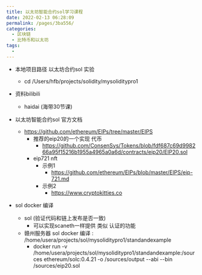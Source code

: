 ```yaml
---
title: 以太坊智能合约sol学习课程
date: 2022-02-13 06:28:09
permalink: /pages/3ba556/
categories:
  - 区块链
  - 比特币和以太坊
tags:
  - 
---
```




* 本地项目路径 以太坊合约sol 实验
  * cd /Users/hfb/projects/solidity/mysoliditypro1


* 资料bilibili
  * haidai (海带30节课)


* 以太坊智能合约sol  官方文档
  * https://github.com/ethereum/EIPs/tree/master/EIPS
    * 推荐的eip20的一个实现  代币
      * https://github.com/ConsenSys/Tokens/blob/fdf687c69d998266a95f15216b1955a4965a0a6d/contracts/eip20/EIP20.sol
    * eip721 nft 
      * 示例1
        * https://github.com/ethereum/EIPs/blob/master/EIPS/eip-721.md
      * 示例2
        * https://www.cryptokitties.co


* sol docker 编译 
  * sol (验证代码和链上发布是否一致)
    * 可以实现scaneth一样提供 类似 认证的功能
  * 赣州服务器 sol docker 编译 : /home/usera/projects/sol/mysoliditypro1/standandexample
    * docker run -v /home/usera/projects/sol/mysoliditypro1/standandexample:/sources ethereum/solc:0.4.21 -o /sources/output --abi --bin /sources/eip20.sol


